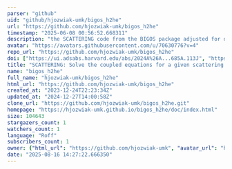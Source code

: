 ```yaml
---
parser: "github"
uid: "github/hjozwiak-umk/bigos_h2he"
url: "https://github.com/hjozwiak-umk/bigos_h2he"
timestamp: "2025-06-08 00:56:52.668311"
description: "the SCATTERING code from the BIGOS package adjusted for diatom-atom calculations"
avatar: "https://avatars.githubusercontent.com/u/70630776?v=4"
repo_url: "https://github.com/hjozwiak-umk/bigos_h2he"
doi: ["https://ui.adsabs.harvard.edu/abs/2024A%26A...685A.113J", "https://ui.adsabs.harvard.edu/abs/2025ascl.soft05018J/abstract"]
title: "SCATTERING: Solve the coupled equations for a given scattering system"
name: "bigos_h2he"
full_name: "hjozwiak-umk/bigos_h2he"
html_url: "https://github.com/hjozwiak-umk/bigos_h2he"
created_at: "2023-12-24T22:23:34Z"
updated_at: "2024-12-27T14:00:58Z"
clone_url: "https://github.com/hjozwiak-umk/bigos_h2he.git"
homepage: "https://hjozwiak-umk.github.io/bigos_h2he/doc/index.html"
size: 104643
stargazers_count: 1
watchers_count: 1
language: "Roff"
subscribers_count: 1
owner: {"html_url": "https://github.com/hjozwiak-umk", "avatar_url": "https://avatars.githubusercontent.com/u/70630776?v=4", "login": "hjozwiak-umk", "type": "User"}
date: "2025-08-16 14:27:22.666350"
---
```

